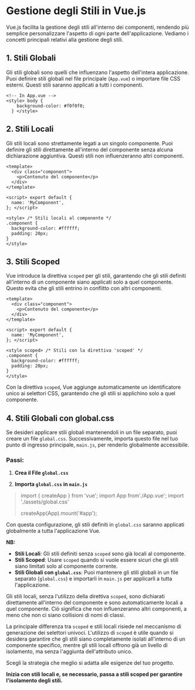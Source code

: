 
# Gestione degli Stili in Vue.js

Vue.js facilita la gestione degli stili all'interno dei componenti, rendendo più semplice personalizzare l'aspetto di ogni parte dell'applicazione. Vediamo i concetti principali relativi alla gestione degli stili.

## 1. **Stili Globali**

Gli stili globali sono quelli che influenzano l'aspetto dell'intera applicazione. Puoi definire stili globali nel file principale (`App.vue`) o importare file CSS esterni. Questi stili saranno applicati a tutti i componenti.

    <!-- In App.vue -->
    <style> body {
        background-color: #f0f0f0;
      } </style>

## 2. **Stili Locali**

Gli stili locali sono strettamente legati a un singolo componente. Puoi definire gli stili direttamente all'interno del componente senza alcuna dichiarazione aggiuntiva. Questi stili non influenzeranno altri componenti.

    <template>
      <div class="component">
        <p>Contenuto del componente</p>
      </div>
    </template>
    
    <script> export default {
      name: 'MyComponent',
    }; </script>
    
    <style> /* Stili locali al componente */
    .component {
      background-color: #ffffff;
      padding: 20px;
    } 
    </style>

## 3. **Stili Scoped**

Vue introduce la direttiva `scoped` per gli stili, garantendo che gli stili definiti all'interno di un componente siano applicati solo a quel componente. Questo evita che gli stili entrino in conflitto con altri componenti.

    <template>
      <div class="component">
        <p>Contenuto del componente</p>
      </div>
    </template>
    
    <script> export default {
      name: 'MyComponent',
    }; </script>
    
    <style scoped> /* Stili con la direttiva 'scoped' */
    .component {
      background-color: #ffffff;
      padding: 20px;
    } 
    </style> 

Con la direttiva `scoped`, Vue aggiunge automaticamente un identificatore unico ai selettori CSS, garantendo che gli stili si applichino solo a quel componente.

## 4. **Stili Globali con global.css**

Se desideri applicare stili globali mantenendoli in un file separato, puoi creare un file `global.css`. Successivamente, importa questo file nel tuo punto di ingresso principale, `main.js`, per renderlo globalmente accessibile.

### Passi:

1.  **Crea il File `global.css`**

2.  **Importa `global.css` in `main.js`**

> import { createApp } from 'vue'; 
> import App from'./App.vue'; 
> import './assets/global.css'
> 
> createApp(App).mount('#app');

Con questa configurazione, gli stili definiti in `global.css` saranno applicati globalmente a tutta l'applicazione Vue.

**NB:**
-   **Stili Locali**: Gli stili definiti senza `scoped` sono già locali al componente.
-   **Stili Scoped**: Usare `scoped` quando si vuole essere sicuri che gli stili siano limitati solo al componente corrente.
- **Stili Globali con `global.css`**: Puoi mantenere gli stili globali in un file separato (`global.css`) e importarli in `main.js` per applicarli a tutta l'applicazione.

Gli stili locali, senza l'utilizzo della direttiva `scoped`, sono dichiarati direttamente all'interno del componente e sono automaticamente locali a quel componente. Ciò significa che non influenzeranno altri componenti, a meno che non ci siano collisioni di nomi di classi.

La principale differenza tra `scoped` e stili locali risiede nel meccanismo di generazione dei selettori univoci. L'utilizzo di `scoped` è utile quando si desidera garantire che gli stili siano completamente isolati all'interno di un componente specifico, mentre gli stili locali offrono già un livello di isolamento, ma senza l'aggiunta dell'attributo unico.

Scegli la strategia che meglio si adatta alle esigenze del tuo progetto. 

**Inizia con stili locali e, se necessario, passa a stili scoped per garantire l'isolamento degli stili.**